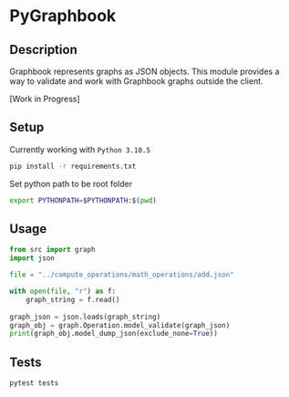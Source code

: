 # PyGraphbook

## Description

Graphbook represents graphs as JSON objects. 
This module provides a way to validate and work with Graphbook graphs outside the client. 

[Work in Progress]

## Setup

Currently working with `Python 3.10.5`

```bash
pip install -r requirements.txt
```

Set python path to be root folder
    
```bash
export PYTHONPATH=$PYTHONPATH:$(pwd)
```

## Usage

```python
from src import graph
import json

file = "../compute_operations/math_operations/add.json"

with open(file, "r") as f:
    graph_string = f.read()
    
graph_json = json.loads(graph_string)
graph_obj = graph.Operation.model_validate(graph_json)
print(graph_obj.model_dump_json(exclude_none=True))
```


## Tests

```bash
pytest tests
```